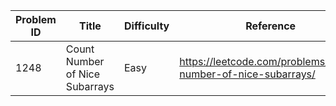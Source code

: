 | Problem ID | Title | Difficulty | Reference
| --- | --- | --- | ---
| 1248 | Count Number of Nice Subarrays | Easy | https://leetcode.com/problems/count-number-of-nice-subarrays/
